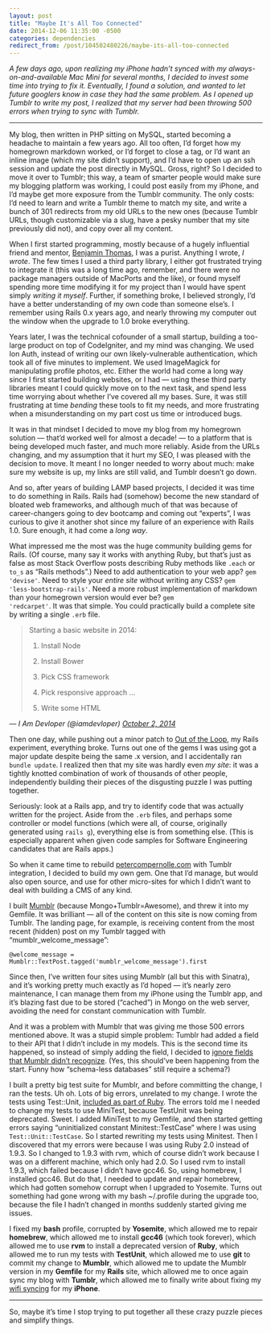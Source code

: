 ```yaml
---
layout: post
title: "Maybe It's All Too Connected"
date: 2014-12-06 11:35:00 -0500
categories: dependencies
redirect_from: /post/104502480226/maybe-its-all-too-connected
---
```


<em>A few days ago, upon realizing my iPhone hadn’t synced with my always-on-and-available Mac Mini for several months, I decided to invest some time into trying to fix it. Eventually, I found a solution, and wanted to let future googlers know in case they had the same problem. As I opened up Tumblr to write my post, I realized that my server had been throwing 500 errors when trying to sync with Tumblr.</em></p>

<hr>My blog, then written in PHP sitting on MySQL, started becoming a headache to maintain a few years ago. All too often, I’d forget how my homegrown markdown worked, or I’d forget to close a tag, or I’d want an inline image (which my site didn’t support), and I’d have to open up an ssh session and update the post directly in MySQL. Gross, right? So I decided to move it over to Tumblr; this way, a team of smarter people would make sure my blogging platform was working, I could post easily from my iPhone, and I’d maybe get more exposure from the Tumblr community. The only costs: I’d need to learn and write a Tumblr theme to match my site, and write a bunch of 301 redirects from my old URLs to the new ones (because Tumblr URLs, though customizable via a slug, have a pesky number that my site previously did not), and copy over all my content.

When I first started programming, mostly because of a hugely influential friend and mentor, <a href="http://bentomas.com">Benjamin Thomas</a>, I was a purist. Anything I wrote, <em>I wrote</em>. The few times I used a third party library, I either got frustrated trying to integrate it (this was a long time ago, remember, and there were no package managers outside of MacPorts and the like), or found myself spending more time modifying it for my project than I would have spent simply <em>writing it myself</em>. Further, if something broke, I believed strongly, I’d have a better understanding of my own code than someone else’s. I remember using Rails 0.x years ago, and nearly throwing my computer out the window when the upgrade to 1.0 broke everything.

Years later, I was the technical cofounder of a small startup, building a too-large product on top of CodeIgniter, and my mind was changing. We used Ion Auth, instead of writing our own likely-vulnerable authentication, which took all of five minutes to implement. We used ImageMagick for manipulating profile photos, etc. Either the world had come a long way since I first started building websites, or I had — using these third party libraries meant I could quickly move on to the next task, and spend less time worrying about whether I’ve covered all my bases. Sure, it was still frustrating at time <em>bending</em> these tools to fit my needs, and more frustrating when a misunderstanding on my part cost us time or introduced bugs.

It was in that mindset I decided to move my blog from my homegrown solution — that’d worked well for almost a decade! — to a platform that is being developed much faster, and much more reliably. Aside from the URLs changing, and my assumption that it hurt my SEO, I was pleased with the decision to move. It meant I no longer needed to worry about much: make sure my website is up, my links are still valid, and Tumblr doesn’t go down.

And so, after years of building LAMP based projects, I decided it was time to do something in Rails. Rails had (somehow) become the new standard of bloated web frameworks, and although much of that was because of career-changers going to dev bootcamp and coming out “experts”, I was curious to give it another shot since my failure of an experience with Rails 1.0. Sure enough, it had come a <em>long way</em>.

What impressed me the most was the huge community building gems for Rails. (Of course, many say it works with anything Ruby, but that’s just as false as most Stack Overflow posts describing Ruby methods like <code>.each</code> or <code>to_s</code> as “Rails methods”.) Need to add authentication to your web app? <code>gem 'devise'</code>. Need to style your <em>entire site</em> without writing any CSS? <code>gem 'less-bootstrap-rails'</code>. Need a more robust implementation of markdown than your homegrown version would ever be? <code>gem 'redcarpet'</code>. It was that simple. You could practically build a complete site by writing a single <code>.erb</code> file.

> Starting a basic website in 2014:
>
> 1. Install Node
> 2. Install Bower
> 3. Pick CSS framework
> 4. Pick responsive approach
> …
>
> 47. Write some HTML

<em>— I Am Devloper (@iamdevloper) <a href="https://twitter.com/iamdevloper/status/517616294909464576">October 2, 2014</a></em>

<script async src="//platform.twitter.com/widgets.js" charset="utf-8"></script>

Then one day, while pushing out a minor patch to <a href="http://ootheloop.com">Out of the Loop</a>, my Rails experiment, everything broke. Turns out one of the gems I was using got a major update despite being the same .x version, and I accidentally ran <code>bundle update</code>. I realized then that my site was hardly even <em>my site</em>: it was a tightly knotted combination of work of thousands of other people, independently building their pieces of the disgusting puzzle I was putting together.

Seriously: look at a Rails app, and try to identify code that was actually written for the project. Aside from the <code>.erb</code> files, and perhaps some controller or model functions (which were all, of course, originally generated using <code>rails g</code>), everything else is from something else. (This is especially apparent when given code samples for Software Engineering candidates that are Rails apps.)

So when it came time to rebuild <a href="http://petercompernolle.com">petercompernolle.com</a> with Tumblr integration, I decided to build my own gem. One that I’d manage, but would also open source, and use for other micro-sites for which I didn’t want to deal with building a CMS of any kind.

I built <a href="http://petercompernolle.com/projects/mumblr">Mumblr</a> (because Mongo+Tumblr=Awesome), and threw it into my Gemfile. It was brilliant — all of the content on this site is now coming from Tumblr. The landing page, for example, is receiving content from the most recent (hidden) post on my Tumblr tagged with “mumblr_welcome_message”:

```
@welcome_message = Mumblr::TextPost.tagged('mumblr_welcome_message').first
```

Since then, I’ve written four sites using Mumblr (all but this with Sinatra), and it’s working pretty much exactly as I’d hoped — it’s nearly zero maintenance, I can manage them from my iPhone using the Tumblr app, and it’s blazing fast due to be stored (“cached”) in Mongo on the web server, avoiding the need for constant communication with Tumblr.

And it was a problem with Mumblr that was giving me those 500 errors mentioned above. It was a stupid simple problem: Tumblr had added a field to their API that I didn’t include in my models. This is the second time its happened, so instead of simply adding the field, I decided to <a href="https://github.com/thelowlypeon/mumblr/commit/da5c90452793586f7259ea7c98d18921bfcfa033">ignore fields that Mumblr didn’t recognize</a>. (Yes, this should’ve been happening from the start. Funny how “schema-less databases” still require a schema?)

I built a pretty big test suite for Mumblr, and before committing the change, I ran the tests. Uh oh. Lots of big errors, unrelated to my change. I wrote the tests using Test::Unit, <a href="http://www.ruby-doc.org/stdlib-2.1.5/libdoc/test/unit/rdoc/Test/Unit.html">included as part of Ruby</a>. The errors told me I needed to change my tests to use MiniTest, because TestUnit was being deprecated. Sweet. I added MiniTest to my Gemfile, and then started getting errors saying “uninitialized constant Minitest::TestCase” where I was using <code>Test::Unit::TestCase</code>. So I started rewriting my tests using Minitest. Then I discovered that my errors were because I was using Ruby 2.0 instead of 1.9.3. So I changed to 1.9.3 with rvm, which of course didn’t work because I was on a different machine, which only had 2.0. So I used rvm to install 1.9.3, which failed because I didn’t have gcc46. So, using homebrew, I installed gcc46. But do that, I needed to update and repair homebrew, which had gotten somehow corrupt when I upgraded to Yosemite. Turns out something had gone wrong with my bash ~/.profile during the upgrade too, because the file I hadn’t changed in months suddenly started giving me issues.

I fixed my <strong>bash</strong> profile, corrupted by <strong>Yosemite</strong>, which allowed me to repair <strong>homebrew</strong>, which allowed me to install <strong>gcc46</strong> (which took forever), which allowed me to use <strong>rvm</strong> to install a deprecated version of <strong>Ruby</strong>, which allowed me to run my tests with <strong>TestUnit</strong>, which allowed me to use <strong>git</strong> to commit my change to <strong>Mumblr</strong>, which allowed me to update the Mumblr version in my <strong>Gemfile</strong> for my <strong>Rails</strong> site, which allowed me to once again sync my blog with <strong>Tumblr</strong>, which allowed me to finally write about fixing my <a href="http://petercompernolle.com/104384206711/itunes-wifi-sync-failing-to-connect">wifi syncing</a> for my <strong>iPhone</strong>.

<hr>So, maybe it’s time I stop trying to put together all these crazy puzzle pieces and simplify things.
